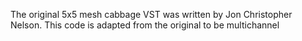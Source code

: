The original 5x5 mesh cabbage VST was written by Jon Christopher Nelson.  This code is adapted from the original to be multichannel

